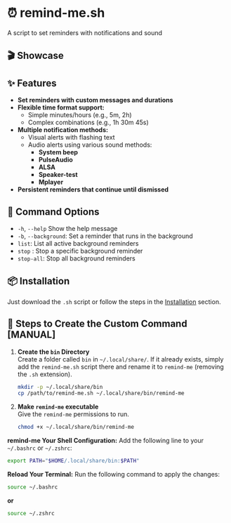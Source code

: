 # ⏰ remind-me.sh

A script to set reminders with notifications and sound

## 🎬 Showcase



## ✨ Features

- **Set reminders with custom messages and durations**
- **Flexible time format support:**
  - Simple minutes/hours (e.g., 5m, 2h)
  - Complex combinations (e.g., 1h 30m 45s)
- **Multiple notification methods:**
  - Visual alerts with flashing text
  - Audio alerts using various sound methods:
    - **System beep**
    - **PulseAudio**
    - **ALSA**
    - **Speaker-test**
    - **Mplayer**
- **Persistent reminders that continue until dismissed**

## 📝 Command Options

- `-h`, `--help`    Show the help message
-  `-b`, `--background`: Set a reminder that runs in the background
-  `list`:        List all active background reminders
-  `stop` <id>:    Stop a specific background reminder
-  `stop-all`:     Stop all background reminders



## 📦 Installation

Just download the `.sh` script or follow the steps in the [Installation](https://github.com/fr0st-iwnl/sh-toolbox?tab=readme-ov-file#-installation) section.

## 🧭 Steps to Create the Custom Command [MANUAL]


1. **Create the `bin` Directory**  
   Create a folder called `bin` in `~/.local/share/`. If it already exists, simply add the `remind-me.sh` script there and rename it to `remind-me` (removing the `.sh` extension).

   ```bash
   mkdir -p ~/.local/share/bin
   cp /path/to/remind-me.sh ~/.local/share/bin/remind-me
   ```

1. **Make `remind-me` executable**  
   Give the `remind-me` permissions to run.

   ```bash
   chmod +x ~/.local/share/bin/remind-me
   ```

**remind-me Your Shell Configuration:**
Add the following line to your `~/.bashrc` or `~/.zshrc`:

```bash
export PATH="$HOME/.local/share/bin:$PATH"
```

**Reload Your Terminal:**
Run the following command to apply the changes:

```bash
source ~/.bashrc
```
**or**

```bash
source ~/.zshrc
``` 
   

   
